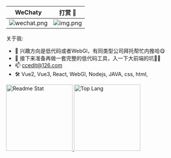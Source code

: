 
|                                     WeChaty                                      |                                                打赏 :confetti_ball:                                                 | 
|:-------------------------------------------------------------------------------:|:-----------------------------------------------------------------------------------------------------------------:| 
| ![wechat.png](https://github.com/Cc-Edit/CcClip/blob/master/public/user/wechat.png) | ![img.png](https://github.com/Cc-Edit/CcClip/blob/master/public/user/img.png) |

<!--
**adminV/adminV** is a ✨ _special_ ✨ repository because its `README.md` (this file) appears on your GitHub profile.

Here are some ideas to get you started:

- 🔭 I’m currently working on ...
- 🌱 I’m currently learning ...
- 👯 I’m looking to collaborate on ...
- 🤔 I’m looking for help with ...
- 💬 Ask me about ...
- 📫 How to reach me: ...
- 😄 Pronouns: ...
- ⚡ Fun fact: ...
-->


关于我:
- 💼 兴趣方向是低代码或者WebGl，有同类型公司拜托帮忙内推哈😋 
- 🔭 接下来准备再做一套完整的低代码工具，入一下大前端的坑💪🏻 
- 📫 ccedit@126.com
- 🛠️ Vue2, Vue3, React, WebGl, Nodejs, JAVA, css, html, 

<a href="https://github.com/Cc-Edit">
  <img src="https://github-readme-stats.vercel.app/api?username=Cc-Edit&show_icons=true" alt="Readme Stat" height="180em" />
  <img src="https://github-readme-stats.vercel.app/api/top-langs/?username=Cc-Edit&layout=compact" alt="Top Lang" height="180em" />
</a>
